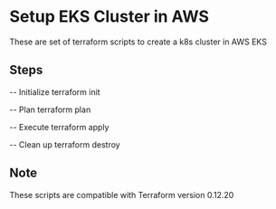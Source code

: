 # Setup EKS Cluster in AWS

These are set of terraform scripts to create a k8s cluster in AWS EKS


## Steps
-- Initialize
terraform init

-- Plan
terraform plan

-- Execute
terraform apply

-- Clean up
terraform destroy

## Note
These scripts are compatible with Terraform version 0.12.20
